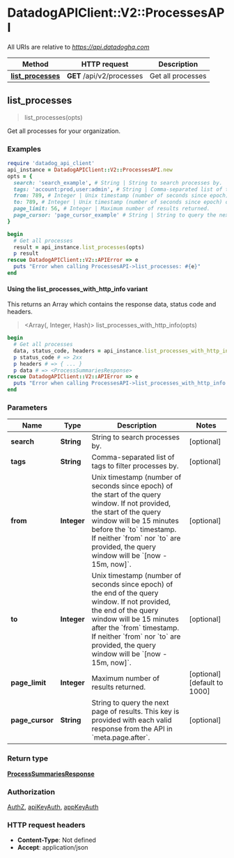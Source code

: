 # DatadogAPIClient::V2::ProcessesAPI

All URIs are relative to *https://api.datadoghq.com*

| Method                                               | HTTP request              | Description       |
| ---------------------------------------------------- | ------------------------- | ----------------- |
| [**list_processes**](ProcessesAPI.md#list_processes) | **GET** /api/v2/processes | Get all processes |

## list_processes

> <ProcessSummariesResponse> list_processes(opts)

Get all processes for your organization.

### Examples

```ruby
require 'datadog_api_client'
api_instance = DatadogAPIClient::V2::ProcessesAPI.new
opts = {
  search: 'search_example', # String | String to search processes by.
  tags: 'account:prod,user:admin', # String | Comma-separated list of tags to filter processes by.
  from: 789, # Integer | Unix timestamp (number of seconds since epoch) of the start of the query window. If not provided, the start of the query window will be 15 minutes before the `to` timestamp. If neither `from` nor `to` are provided, the query window will be `[now - 15m, now]`.
  to: 789, # Integer | Unix timestamp (number of seconds since epoch) of the end of the query window. If not provided, the end of the query window will be 15 minutes after the `from` timestamp. If neither `from` nor `to` are provided, the query window will be `[now - 15m, now]`.
  page_limit: 56, # Integer | Maximum number of results returned.
  page_cursor: 'page_cursor_example' # String | String to query the next page of results. This key is provided with each valid response from the API in `meta.page.after`.
}

begin
  # Get all processes
  result = api_instance.list_processes(opts)
  p result
rescue DatadogAPIClient::V2::APIError => e
  puts "Error when calling ProcessesAPI->list_processes: #{e}"
end
```

#### Using the list_processes_with_http_info variant

This returns an Array which contains the response data, status code and headers.

> <Array(<ProcessSummariesResponse>, Integer, Hash)> list_processes_with_http_info(opts)

```ruby
begin
  # Get all processes
  data, status_code, headers = api_instance.list_processes_with_http_info(opts)
  p status_code # => 2xx
  p headers # => { ... }
  p data # => <ProcessSummariesResponse>
rescue DatadogAPIClient::V2::APIError => e
  puts "Error when calling ProcessesAPI->list_processes_with_http_info: #{e}"
end
```

### Parameters

| Name            | Type        | Description                                                                                                                                                                                                                                                                                                 | Notes                       |
| --------------- | ----------- | ----------------------------------------------------------------------------------------------------------------------------------------------------------------------------------------------------------------------------------------------------------------------------------------------------------- | --------------------------- |
| **search**      | **String**  | String to search processes by.                                                                                                                                                                                                                                                                              | [optional]                  |
| **tags**        | **String**  | Comma-separated list of tags to filter processes by.                                                                                                                                                                                                                                                        | [optional]                  |
| **from**        | **Integer** | Unix timestamp (number of seconds since epoch) of the start of the query window. If not provided, the start of the query window will be 15 minutes before the &#x60;to&#x60; timestamp. If neither &#x60;from&#x60; nor &#x60;to&#x60; are provided, the query window will be &#x60;[now - 15m, now]&#x60;. | [optional]                  |
| **to**          | **Integer** | Unix timestamp (number of seconds since epoch) of the end of the query window. If not provided, the end of the query window will be 15 minutes after the &#x60;from&#x60; timestamp. If neither &#x60;from&#x60; nor &#x60;to&#x60; are provided, the query window will be &#x60;[now - 15m, now]&#x60;.    | [optional]                  |
| **page_limit**  | **Integer** | Maximum number of results returned.                                                                                                                                                                                                                                                                         | [optional][default to 1000] |
| **page_cursor** | **String**  | String to query the next page of results. This key is provided with each valid response from the API in &#x60;meta.page.after&#x60;.                                                                                                                                                                        | [optional]                  |

### Return type

[**ProcessSummariesResponse**](ProcessSummariesResponse.md)

### Authorization

[AuthZ](README.md#AuthZ), [apiKeyAuth](README.md#apiKeyAuth), [appKeyAuth](README.md#appKeyAuth)

### HTTP request headers

- **Content-Type**: Not defined
- **Accept**: application/json
